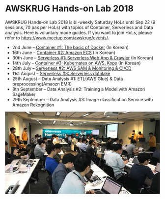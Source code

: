 # AWSKRUG Hands-on Lab 2018

AWSKRUG Hands-on Lab 2018 is bi-weekly Saturday HoLs until Sep 22 (9 sessions, 70 pax per HoLs) with topics of Container, Serverless and Data analysis. Here is voluntary made guides. If you want to join HoLs, please refer to <https://www.meetup.com/awskrug/events/>.

* 2nd June – [Container #1: The basic of Docker](https://github.com/awskrug/handson-labs-2018/blob/master/Container/1_Docker)  (In Korean)
* 16th June – [Container #2: Amazon ECS](https://github.com/awskrug/handson-labs-2018/tree/master/Container/2_ECS)  (In Korean)
* 30th June – [Serverless #1: Serverless Web App & Crawler](./Serverless/1_WebApp-Crawler)  (In Korean)
* 14th July – [Container #3: Kubernates on AWS, Kops](https://github.com/awskrug/handson-labs-2018/tree/master/Container/3_Kubernetes) (In Korean)
* 28th July – [Serverless #2: AWS SAM & Monitoring & CI/CD](https://github.com/ChanghoonHyun/SAM-hands-on)
* 11st August – [Serverless #3: Serverless datalake](https://github.com/awskrug/handson-labs-2018/tree/master/Serverless/3_serverless_datalake)
* 25th August – Data Analysis #1: ETL(AWS Glue) & Data preprocessing(Amaozn EMR)
* 8th  September – Data Analysis #2: Training a Model with Amazon SageMaker
* 29th September – Data Analysis #3: Image classification Service with Amazon Rekognition

![AWSKRUG Hands-on Labs on 2nd June, 2018](https://github.com/awskrug/handson-labs-2018/blob/master/awskrug-hols-2018.jpg)
